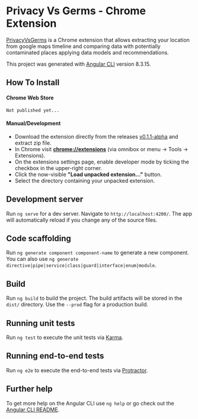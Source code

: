 # Privacy Vs Germs - Chrome Extension
[PrivacyVsGerms](https://devpost.com/software/privacy-vs-germs) is a Chrome extension that allows extracting your location from google maps timeline and comparing data with potentially contaminated places applying data models and recommendations.

This project was generated with [Angular CLI](https://github.com/angular/angular-cli) version 8.3.15.

## How To Install

#### Chrome Web Store
`Not published yet...`

#### Manual/Development

- Download the extension directly from the releases [v0.1.1-alpha](https://github.com/Neral/pvg-chrome-extension/releases/download/v0.1.1-alpha/pvg-chrome-extension.zip) and extract zip file.
- In Chrome visit [**chrome://extensions**](chrome://extensions) (via omnibox or menu -> Tools -> Extensions).
- On the extensions settings page, enable developer mode by ticking the checkbox in the upper-right corner.
- Click the now-visible **"Load unpacked extension…"** button.
- Select the directory containing your unpacked extension.

## Development server

Run `ng serve` for a dev server. Navigate to `http://localhost:4200/`. The app will automatically reload if you change any of the source files.

## Code scaffolding

Run `ng generate component component-name` to generate a new component. You can also use `ng generate directive|pipe|service|class|guard|interface|enum|module`.

## Build

Run `ng build` to build the project. The build artifacts will be stored in the `dist/` directory. Use the `--prod` flag for a production build.

## Running unit tests

Run `ng test` to execute the unit tests via [Karma](https://karma-runner.github.io).

## Running end-to-end tests

Run `ng e2e` to execute the end-to-end tests via [Protractor](http://www.protractortest.org/).

## Further help

To get more help on the Angular CLI use `ng help` or go check out the [Angular CLI README](https://github.com/angular/angular-cli/blob/master/README.md).
